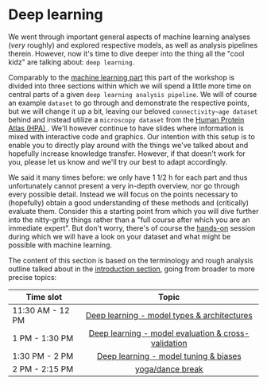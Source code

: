 # Deep learning

We went through important general aspects of machine learning analyses (_very_ roughly) and explored respective models, as well as analysis pipelines therein. However, now it's time to dive deeper into the thing all the "cool kidz" are talking about: `deep learning`. 

Comparably to the [machine learning part]() this part of the workshop is divided into three sections within which we will spend a little more time on central parts of a given `deep learning analysis pipeline`. We will of course an example `dataset` to go through and demonstrate the respective points, but we will change it up a bit, leaving our beloved `connectivity~age dataset` behind and instead utilize a `microscopy dataset` from the [Human Protein Atlas (HPA) ](https://www.proteinatlas.org/). We'll however continue to have slides where information is mixed with interactive code and graphics. Our intention with this setup is to enable you to directly play around with the things we've talked about and hopefully increase knowledge transfer. However, if that doesn't work for you, please let us know and we'll try our best to adapt accordingly.

We said it many times before: we only have 1 1/2 h for each part and thus unfortunately cannot present a very in-depth overview, nor go through every possible detail. Instead we will focus on the points necessary to (hopefully) obtain a good understanding of these methods and (critically) evaluate them. Consider this a starting point from which you will dive further into the nitty-gritty things rather than a "full course after which you are an immediate expert". But don't worry, there's of course the [hands-on]() session during which we will have a look on your dataset and what might be possible with machine learning.

The content of this section is based on the terminology and rough analysis outline talked about in the [introduction section](), going from broader to more precise topics:

| Time slot         | Topic | 
|--------------|:-----:|
| 11:30 AM - 12 PM |  [Deep learning - model types & architectures]() |
| 1 PM - 1:30 PM |  [Deep learning - model evaluation & cross-validation]() |
| 1:30 PM - 2 PM |  [Deep learning - model tuning & biases]() |
| 2 PM - 2:15 PM |  [yoga/dance break]() |

